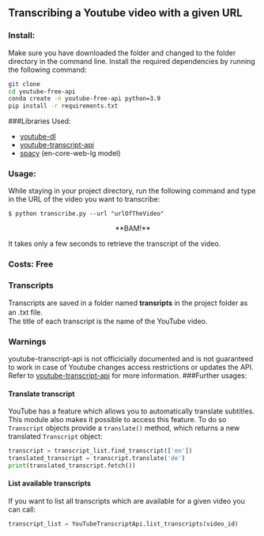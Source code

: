 ## Transcribing a Youtube video with a given URL
### Install:
Make sure you have downloaded the folder and changed to the folder directory in the command line. Install the required dependencies by running the following command:
```bash
git clone 
cd youtube-free-api
conda create -n youtube-free-api python=3.9
pip install -r requirements.txt
``` 
###Libraries Used:
* [youtube-dl](https://ytdl-org.github.io/youtube-dl/index.html)
* [youtube-transcript-api](https://github.com/jdepoix/youtube-transcript-api)
* [spacy](https://spacy.io/) (en-core-web-lg model)

### Usage:
While staying in your project directory, run the following command and type in the URL of the video you want to transcribe:
```
$ python transcribe.py --url "urlOfTheVideo"
```
<p align="center">
**BAM!**
</p>
It takes only a few seconds to retrieve the transcript of the video. 

### Costs: Free
### Transcripts
Transcripts are saved in a folder named **transripts** in the project folder as an .txt file.　  
The title of each transcript is the name of the YouTube video.
### Warnings
youtube-transcript-api is not officicially documented and is not guaranteed to work in case of Youtube changes access restrictions or updates the API.
Refer to [youtube-transcript-api](https://github.com/jdepoix/youtube-transcript-api) for more information.
###Further usages:
#### Translate transcript

YouTube has a feature which allows you to automatically translate subtitles. This module also makes it possible to access this feature. To do so `Transcript` objects provide a `translate()` method, which returns a new translated `Transcript` object:

```python
transcript = transcript_list.find_transcript(['en'])
translated_transcript = transcript.translate('de')
print(translated_transcript.fetch())
```
#### List available transcripts

If you want to list all transcripts which are available for a given video you can call:

```python
transcript_list = YouTubeTranscriptApi.list_transcripts(video_id)